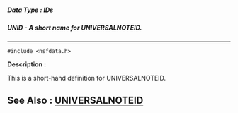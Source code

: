 ##### Data Type : IDs
##### UNID - A short name for UNIVERSALNOTEID.
---
```
#include <nsfdata.h>
```
**Description :**

This is a short-hand definition for UNIVERSALNOTEID.

**See Also :**
[UNIVERSALNOTEID](/domino-c-api-docs/reference/Data/UNIVERSALNOTEID)
---

